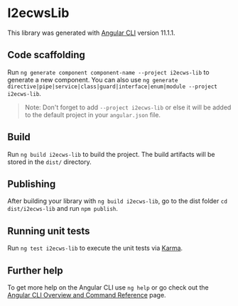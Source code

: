 # I2ecwsLib

This library was generated with [Angular CLI](https://github.com/angular/angular-cli) version 11.1.1.

## Code scaffolding

Run `ng generate component component-name --project i2ecws-lib` to generate a new component. You can also use `ng generate directive|pipe|service|class|guard|interface|enum|module --project i2ecws-lib`.
> Note: Don't forget to add `--project i2ecws-lib` or else it will be added to the default project in your `angular.json` file. 

## Build

Run `ng build i2ecws-lib` to build the project. The build artifacts will be stored in the `dist/` directory.

## Publishing

After building your library with `ng build i2ecws-lib`, go to the dist folder `cd dist/i2ecws-lib` and run `npm publish`.

## Running unit tests

Run `ng test i2ecws-lib` to execute the unit tests via [Karma](https://karma-runner.github.io).

## Further help

To get more help on the Angular CLI use `ng help` or go check out the [Angular CLI Overview and Command Reference](https://angular.io/cli) page.
